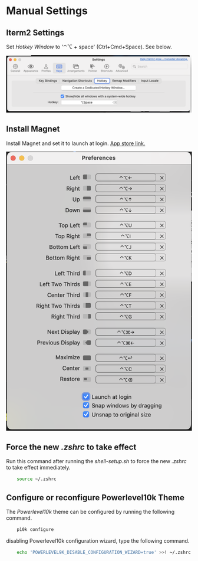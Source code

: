 # Manual Settings

## Iterm2 Settings

Set *Hotkey Window* to '⌃⌥ + space' (Ctrl+Cmd+Space). See below.

![Iterm2 hotkeys](assets/iterm2-hotkeys.png)

## Install Magnet

Install Magnet and set it to launch at login.
[App store link.](https://apps.apple.com/us/app/magnet/id441258766?mt=12)

![magnet settings](assets/magnet-settings.png)

## Force the new *.zshrc* to take effect

Run this command after running the *shell-setup.sh* to force the new *.zshrc* to take effect immediately.

```bash
    source ~/.zshrc 
```

## Configure or reconfigure Powerlevel10k Theme

The *Powerlevel10k* theme can be configured by running the following command.

```bash
    p10k configure
```

disabling Powerlevel10k configuration
wizard, type the following command.

```bash
    echo 'POWERLEVEL9K_DISABLE_CONFIGURATION_WIZARD=true' >>! ~/.zshrc
```
